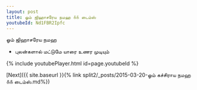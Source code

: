 ```yaml
---
layout: post
title: ஓம் ஜிஹாசரேய நமஹ ௧௧ டைம்ஸ்
youtubeId: Nd1FBR2Ipfc
---
```

 
 
 ஓம் ஜிஹாசரேய நமஹ  
 
 -  புலன்களால் மட்டுமே யாரை உணர முடியும் 
 
  
 
  
 
 
 
 
 
 


{% include youtubePlayer.html id=page.youtubeId %}
 
[Next]({{ site.baseurl }}{% link  split2/_posts/2015-03-20-ஓம் கச்சிராய நமஹ ௧௧ டைம்ஸ்.md%})
 
